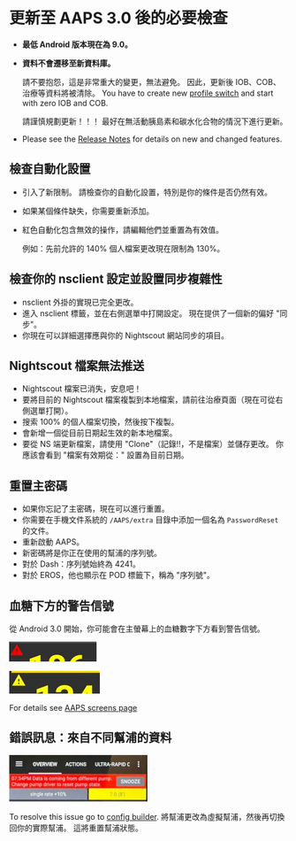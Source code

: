 # 更新至 AAPS 3.0 後的必要檢查

* **最低 Android 版本現在為 9.0。**
* **資料不會遷移至新資料庫。**

  請不要抱怨，這是非常重大的變更，無法避免。 因此，更新後 IOB、COB、治療等資料將被清除。 You have to create new [profile switch](../DailyLifeWithAaps/ProfileSwitch-ProfilePercentage.md) and start with zero IOB and COB.

  請謹慎規劃更新！！！ 最好在無活動胰島素和碳水化合物的情況下進行更新。

* Please see the [Release Notes](../Maintenance/ReleaseNotes.md) for details on new and changed features.


## 檢查自動化設置

* 引入了新限制。 請檢查你的自動化設置，特別是你的條件是否仍然有效。
* 如果某個條件缺失，你需要重新添加。
* 紅色自動化包含無效的操作，請編輯他們並重置為有效值。

  例如：先前允許的 140% 個人檔案更改現在限制為 130%。

## 檢查你的 nsclient 設定並設置同步複雜性

* nsclient 外掛的實現已完全更改。
* 進入 nsclient 標籤，並在右側選單中打開設定。 現在提供了一個新的偏好 "同步"。
* 你現在可以詳細選擇應與你的 Nightscout 網站同步的項目。

## Nightscout 檔案無法推送
* Nightscout 檔案已消失，安息吧！
* 要將目前的 Nightscout 檔案複製到本地檔案，請前往治療頁面（現在可從右側選單打開）。
* 搜索 100% 的個人檔案切換，然後按下複製。
* 會新增一個從目前日期起生效的新本地檔案。
* 要從 NS 端更新檔案，請使用 "Clone"（記錄!!，不是檔案）並儲存更改。 你應該會看到 "檔案有效期從：" 設置為目前日期。

## 重置主密碼
* 如果你忘記了主密碼，現在可以進行重置。
* 你需要在手機文件系統的 `/AAPS/extra` 目錄中添加一個名為 `PasswordReset` 的文件。
* 重新啟動 AAPS。
* 新密碼將是你正在使用的幫浦的序列號。
* 對於 Dash：序列號始終為 4241。
* 對於 EROS，他也顯示在 POD 標籤下，稱為 "序列號"。

## 血糖下方的警告信號

從 Android 3.0 開始，你可能會在主螢幕上的血糖數字下方看到警告信號。

  ![紅色血糖警告](../images/bg_warn_red.png)

  ![黃色血糖警告](../images/bg_warn_yellow.png)

For details see [AAPS screens page](../DailyLifeWithAaps/AapsScreens.md#bg-warning-sign)


## 錯誤訊息：來自不同幫浦的資料

   ![錯誤訊息：來自不同幫浦的資料](../images/Screen_DifferentPump.png)

To resolve this issue go to [config builder](../SettingUpAaps/ConfigBuilder.md#pump). 將幫浦更改為虛擬幫浦，然後再切換回你的實際幫浦。 這將重置幫浦狀態。
